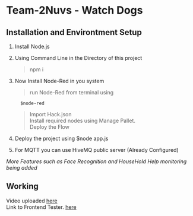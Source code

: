 # Team-2Nuvs - Watch Dogs
## Installation and Environtment Setup
1. Install Node.js
2. Using Command Line in the Directory of this project

      > npm i
3. Now Install Node-Red in you system
    > run Node-Red from terminal using 
        
         $node-red
         
    > Import Hack.json\
    > Install required nodes using Manage Pallet.\
    > Deploy the Flow
4. Deploy the project using $node app.js
5. For MQTT you can use HiveMQ public server (Already Configured)

_More Features such as Face Recognition and HouseHold Help monitoring being added_

Working
-------
Video uploaded [here]() \
Link to Frontend Tester. [here](https://watch-dog07.herokuapp.com/)

